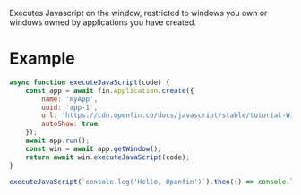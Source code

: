 Executes Javascript on the window, restricted to windows you own or windows owned by applications you have created.
# Example
```js
async function executeJavaScript(code) {
    const app = await fin.Application.create({
        name: 'myApp',
        uuid: 'app-1',
        url: 'https://cdn.openfin.co/docs/javascript/stable/tutorial-Window.executeJavaScript.html',
        autoShow: true
    });
    await app.run();
    const win = await app.getWindow();
    return await win.executeJavaScript(code);
}

executeJavaScript(`console.log('Hello, Openfin')`).then(() => console.log('Javascript excuted')).catch(err => console.log(err));
```
